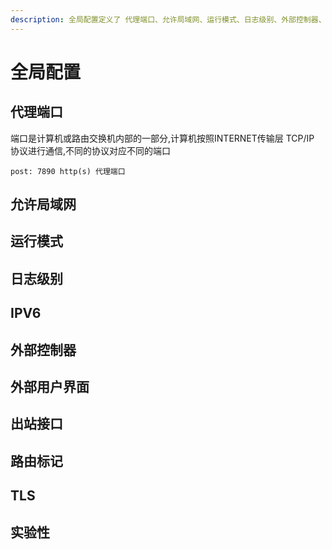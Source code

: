 ```yaml
---
description: 全局配置定义了 代理端口、允许局域网、运行模式、日志级别、外部控制器、外部用户界面、身份验证和实验性功能等
---
```


# 全局配置

## 代理端口

端口是计算机或路由交换机内部的一部分,计算机按照INTERNET传输层 TCP/IP 协议进行通信,不同的协议对应不同的端口

`post: 7890
http(s) 代理端口`

## 允许局域网



## 运行模式



## 日志级别



## IPV6



## 外部控制器



## 外部用户界面



## 出站接口



## 路由标记



## TLS



## 实验性

